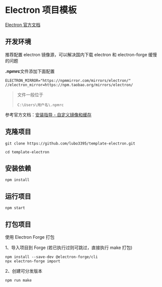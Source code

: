# Electron 项目模板

[Electron 官方文档](https://www.electronjs.org/zh/)

## 开发环境

推荐配置 electron 镜像源，可以解决国内下载 electron 和 electron-forge 缓慢的问题

**.npmrc**文件添加下面配置

```
ELECTRON_MIRROR="https://npmmirror.com/mirrors/electron/"
//electron_mirror=https://npm.taobao.org/mirrors/electron/
```

> 文件一般位于
>
> ```
> C:\Users\用户名\.npmrc
> ```

参考官方文档：[安装指导 - 自定义镜像和缓存](https://www.electronjs.org/zh/docs/latest/tutorial/installation#自定义镜像和缓存)

## 克隆项目

```
git clone https://github.com/lubo3395/template-electron.git

cd template-electron
```

## 安装依赖

```
npm install
```

## 运行项目

```
npm start
```

## 打包项目

使用 Electron Forge 打包

1、导入项目到 Forge (若已执行过则可跳过，直接执行 make 打包)

```
npm install --save-dev @electron-forge/cli
npx electron-forge import
```

2、创建可分发版本

```
npm run make
```
